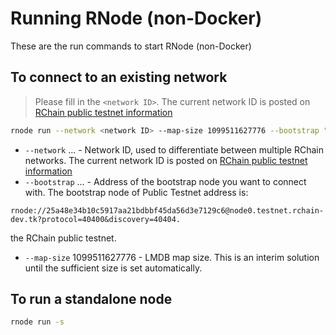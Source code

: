 # Running RNode (non-Docker)

These are the run commands to start RNode (non-Docker)

## To connect to an existing network

> 
>
> Please fill in the `<network ID>`. The current network ID is posted on [RChain public testnet information](https://rchain.atlassian.net/wiki/spaces/CORE/pages/678756429/RChain+public+testnet+information)

```bash
rnode run --network <network ID> --map-size 1099511627776 --bootstrap "rnode://25a48e34b10c5917aa21bdbbf45da56d3e7129c6@node0.testnet.rchain-dev.tk?protocol=40400&discovery=40404"
```

- `--network` ... - Network ID, used to differentiate between multiple RChain networks. The current network ID is posted on [RChain public testnet information](https://rchain.atlassian.net/wiki/spaces/CORE/pages/678756429/RChain+public+testnet+information)
- `--bootstrap` ... - Address of the bootstrap node you want to connect with. The bootstrap node of Public Testnet address is:

```
rnode://25a48e34b10c5917aa21bdbbf45da56d3e7129c6@node0.testnet.rchain-dev.tk?protocol=40400&discovery=40404.
```

the RChain public testnet.

- `--map-size` 1099511627776 - LMDB map size. This is an interim solution until the sufficient size is set automatically.

## To run a standalone node

```bash
rnode run -s
```

